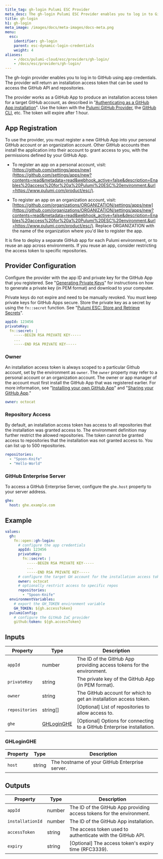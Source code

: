 ```yaml
---
title_tag: gh-login Pulumi ESC Provider
meta_desc: The gh-login Pulumi ESC Provider enables you to log in to GitHub using app credentials.
title: gh-login
h1: gh-login
meta_image: /images/docs/meta-images/docs-meta.png
menu:
  esc:
    identifier: gh-login
    parent: esc-dynamic-login-credentials
    weight: 4
aliases:
    - /docs/pulumi-cloud/esc/providers/gh-login/
    - /docs/esc/providers/gh-login/
---
```


The gh-login provider enables you to log in to GitHub using app credentials. The provider will return an
installation access token that can be used to access the GitHub API and repositories.

The provider works as a GitHub App to produce an installation access token for a target GitHub account, as described
in "[Authenticating as a GitHub App installation](https://docs.github.com/en/apps/creating-github-apps/authenticating-with-a-github-app/authenticating-as-a-github-app-installation)".
Use the token with the [Pulumi GitHub Provider](/registry/packages/github/),
the [GitHub CLI](https://cli.github.com/), etc. The token will expire after 1 hour.

## App Registration

To use the provider, you must register a new GitHub App into your personal GitHub account or an organization account.
Other GitHub accounts then install the application into their account to grant access to you, with the permissions
defined by your GitHub App.

- To register an app on a personal account, visit: [https://github.com/settings/apps/new](https://github.com/settings/apps/new?contents=read&metadata=read&webhook_active=false&description=Enables%20access%20for%20a%20Pulumi%20ESC%20environment.&url=https://www.pulumi.com/product/esc/).

- To register an app on an organization account, visit: [https://github.com/organizations/ORGANIZATION/settings/apps/new](https://github.com/organizations/ORGANIZATION/settings/apps/new?contents=read&metadata=read&webhook_active=false&description=Enables%20access%20for%20a%20Pulumi%20ESC%20environment.&url=https://www.pulumi.com/product/esc/).
Replace ORGANIZATION with the name of the organization where you'd like to register the app.

It is fine to deploy a separate GitHub app for each Pulumi environment, or to reuse an app across environments.
If you reuse an app, consider restricting the access token to specific repositories.

## Provider Configuration

Configure the provider with the app ID and private key for the GitHub App that you registered.
See "[Generating Private Keys](https://docs.github.com/en/apps/creating-github-apps/authenticating-with-a-github-app/managing-private-keys-for-github-apps#generating-private-keys)"
for instructions on how to generate a private key (in PEM format) and download to your computer.

Private keys do not expire and need to be manually revoked. You must keep private keys for GitHub Apps secure.
Store the private key as a secret by using the `fn::secret` function.
See "[Pulumi ESC: Store and Retrieve Secrets](/docs/esc/get-started/store-and-retrieve-secrets/#store-environment-values)".

```yaml
appId: 123456
privateKey:
  fn::secret: |
    -----BEGIN RSA PRIVATE KEY-----
    ...
    -----END RSA PRIVATE KEY-----
```

### Owner

An installation access token is always scoped to a particular Github account, set by the environment as `owner`. The `owner` property may refer to a personal account or an organization account. The owner or app manager of the account must first install
the GitHub App that was registered earlier. For more information, see "[Installing your own GitHub App](https://docs.github.com/en/apps/using-github-apps/installing-your-own-github-app)"
and "[Sharing your GitHub App](https://docs.github.com/en/apps/sharing-github-apps/sharing-your-github-app)."

```yaml
owner: octocat
```

### Repository Access

By default, an installation access token has access to all repositories that the installation was granted access to.
The environment definition may further restrict the allowed repositories.
The token cannot be granted access to repositories that the installation was not granted access to. You can list up to 500 repositories.

```yaml
repositories:
  - "Spoon-Knife"
  - "Hello-World"
```

### GitHub Enterprise Server

To access a GitHub Enterprise Server, configure the `ghe.host` property to your server address.

```yaml
ghe:
  host: ghe.example.com
```

## Example

```yaml
values:
  gh:
    fn::open::gh-login:
      # configure the app credentials
      appId: 123456
      privateKey:
        fn::secret: |
          -----BEGIN RSA PRIVATE KEY-----
          ...
          -----END RSA PRIVATE KEY-----
      # configure the target GH account for the installation access token
      owner: octocat
      # optionally restrict access to specific repos
      repositories:
        - "Spoon-Knife"
  environmentVariables:
    # export the GH_TOKEN environment variable
    GH_TOKEN: ${gh.accessToken}
  pulumiConfig:
    # configure the GitHub IaC provider
    github:token: ${gh.accessToken}
```

## Inputs

| Property       | Type                      | Description                                                                 |
|----------------|---------------------------|-----------------------------------------------------------------------------|
| `appId`        | number                    | The ID of the GitHub App providing access tokens for the environment.       |
| `privateKey`   | string                    | The private key of the GitHub App (in PEM format).                          |
| `owner`        | string                    | The GitHub account for which to get an installation access token.           |
| `repositories` | string[]                  | [Optional] List of repositories to allow access to.                         |
| `ghe`          | [GHLoginGHE](#ghloginghe) | [Optional] Options for connecting to a GitHub Enterprise installation.      |

### GHLoginGHE

| Property         | Type   | Description                                                                                  |
|------------------|--------|----------------------------------------------------------------------------------------------|
| `host`           | string | The hostname of your GitHub Enterprise server.                                               |

## Outputs

| Property         | Type   | Description                                                                      |
|------------------|--------|----------------------------------------------------------------------------------|
| `appId`          | number | The ID of the GitHub App providing access tokens for the environment.            |
| `installationId` | number | The ID of the GitHub App installation.                                           |
| `accessToken`    | string | The access token used to authenticate with the GitHub API.                       |
| `expiry`         | string | [Optional] The access token's expiry time (RFC3339).                             |
